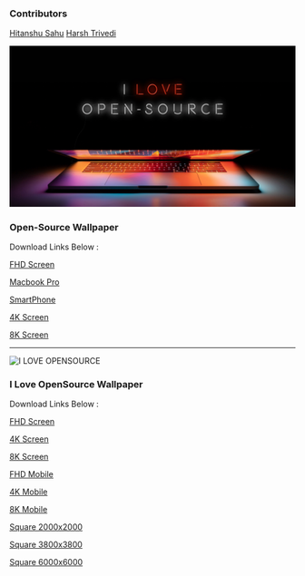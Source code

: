 ### **Contributors**

[Hitanshu Sahu](https://github.com/Phantom-Cluster)
[Harsh Trivedi](https://github.com/harsh98trivedi)

![Open-Source Wallpaper](https://github.com/Phantom-Cluster/Open-Source-wallapaper/blob/master/Wallpaper/Open-Source-FHD.jpg)

### **Open-Source Wallpaper**

Download Links Below :

[FHD Screen](https://raw.githubusercontent.com/Phantom-Cluster/Open-Source-wallapaper/master/Wallpaper/Open-Source-FHD.jpg)

[Macbook Pro](https://raw.githubusercontent.com/Phantom-Cluster/Open-Source-wallapaper/master/Wallpaper/Macbook%20pro%20Open-Source.jpg)

[SmartPhone](https://raw.githubusercontent.com/Phantom-Cluster/Open-Source-wallapaper/master/Wallpaper/smartphone.jpg)

[4K Screen](https://raw.githubusercontent.com/Phantom-Cluster/Open-Source-wallapaper/master/Wallpaper/4k.jpg)

[8K Screen](https://github.com/Phantom-Cluster/Open-Source-wallapaper/blob/master/Wallpaper/8k.jpg?raw=true)

---

![I LOVE OPENSOURCE](https://raw.githubusercontent.com/harsh98trivedi/Open-Source-Wallapaper/master/I%20LOVE%20OPENSOURCE%20VAPORART/Desktop-2560x1440-HD.jpg)

### **I Love OpenSource Wallpaper**

Download Links Below :

[FHD Screen](https://raw.githubusercontent.com/harsh98trivedi/Open-Source-Wallapaper/master/I%20LOVE%20OPENSOURCE%20VAPORART/Desktop-2560x1440-HD.jpg)

[4K Screen](https://raw.githubusercontent.com/harsh98trivedi/Open-Source-Wallapaper/master/I%20LOVE%20OPENSOURCE%20VAPORART/Desktop-3840x2160-4K.jpg)

[8K Screen](https://raw.githubusercontent.com/harsh98trivedi/Open-Source-Wallapaper/master/I%20LOVE%20OPENSOURCE%20VAPORART/Desktop-7680x4320-8K.jpg)

[FHD Mobile](https://raw.githubusercontent.com/harsh98trivedi/Open-Source-Wallapaper/master/I%20LOVE%20OPENSOURCE%20VAPORART/Mobile-1080x1920-HD.jpg)

[4K Mobile](https://raw.githubusercontent.com/harsh98trivedi/Open-Source-Wallapaper/master/I%20LOVE%20OPENSOURCE%20VAPORART/Mobile-2160x3840-4k.jpg)

[8K Mobile](https://raw.githubusercontent.com/harsh98trivedi/Open-Source-Wallapaper/master/I%20LOVE%20OPENSOURCE%20VAPORART/Mobile-4320x7680-8k.jpg)

[Square 2000x2000](https://raw.githubusercontent.com/harsh98trivedi/Open-Source-Wallapaper/master/I%20LOVE%20OPENSOURCE%20VAPORART/Square-2000x2000-HD.jpg)

[Square 3800x3800](https://raw.githubusercontent.com/harsh98trivedi/Open-Source-Wallapaper/master/I%20LOVE%20OPENSOURCE%20VAPORART/Square-3800x3800-4k.jpg)

[Square 6000x6000](https://raw.githubusercontent.com/harsh98trivedi/Open-Source-Wallapaper/master/I%20LOVE%20OPENSOURCE%20VAPORART/Square-6000x6000-8k.jpg)



